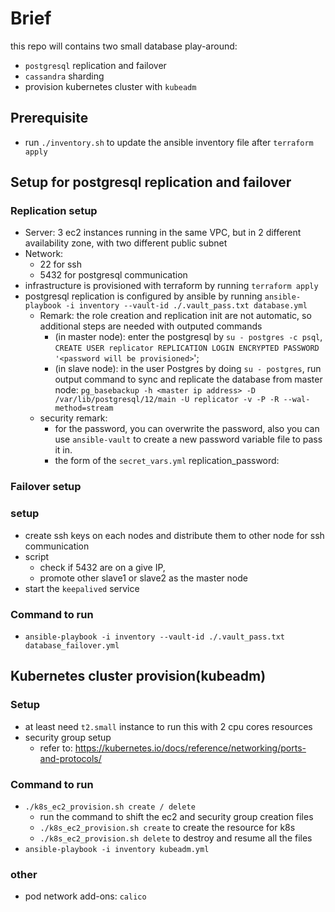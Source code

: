 # Brief

this repo will contains two small database play-around:

- `postgresql` replication and failover
- `cassandra` sharding
- provision kubernetes cluster with `kubeadm`

## Prerequisite

- run `./inventory.sh` to update the ansible inventory file after `terraform apply`

## Setup for postgresql replication and failover

### Replication setup

- Server: 3 ec2 instances running in the same VPC, but in 2 different availability zone, with two different public subnet
- Network:
    - 22 for ssh
    - 5432 for postgresql communication
- infrastructure is provisioned with terraform by running ``terraform apply``
- postgresql replication is configured by ansible by running ``ansible-playbook -i inventory --vault-id ./.vault_pass.txt database.yml``
    - Remark: the role creation and replication init are not automatic, so additional steps are needed with outputed commands
        - (in master node): enter the postgresql by `su - postgres -c psql`,  `CREATE USER replicator REPLICATION LOGIN ENCRYPTED PASSWORD '<password will be provisioned>`';
        - (in slave node): in the user Postgres by doing ``su - postgres``, run output command to sync and replicate the database from master node: ``pg_basebackup -h <master ip address> -D /var/lib/postgresql/12/main -U replicator -v -P -R --wal-method=stream``
    - security remark:
        - for the password, you can overwrite the password, also you can use `ansible-vault` to create a new password variable file to pass it in.
        - the form of the `secret_vars.yml`
         replication_password: <password>

### Failover setup

### setup

- create ssh keys on each nodes and distribute them to other node for ssh communication
- script
    - check if 5432 are on a give IP,
    - promote other slave1 or slave2 as the master node
- start the `keepalived` service

### Command to run

- `ansible-playbook -i inventory --vault-id ./.vault_pass.txt database_failover.yml`

## Kubernetes cluster provision(kubeadm)

### Setup

- at least need `t2.small` instance to run this with 2 cpu cores resources
- security group setup
    - refer to: https://kubernetes.io/docs/reference/networking/ports-and-protocols/

### Command to run

- `./k8s_ec2_provision.sh create / delete`
    - run the command to shift the ec2 and security group creation files
    - `./k8s_ec2_provision.sh create`  to create the resource for k8s
    - `./k8s_ec2_provision.sh delete` to destroy and resume all the files
- `ansible-playbook -i inventory kubeadm.yml`

### other

- pod network add-ons: `calico`